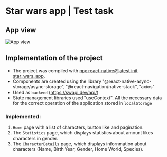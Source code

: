 # Star wars app | Test task

## App view

![App view](./star_wars_app/assets/StarWarsVideo.gif)

## Implementation of the project

- The project was compiled with [npx react-native@latest init star_wars_app](https://reactnative.dev/docs/environment-setup).
- Components are created using the library
  "@react-native-async-storage/async-storage", "@react-navigation/native-stack", "axios"
- Used as `backend` (https://swapi.dev/api/)
- State management libraries used "useContext". All the necessary data for the correct operation of the application
   stored in `localStorage`

### Implemented:

1. `Home` page with a list of characters, button like and pagination.
2. The `Statistics` page, which displays statistics about amount likes characters in gender.
3. The `CharacterDetails` page, which displays infornmation about characters (Name, Birth Year, Gender, Home World, Species).
